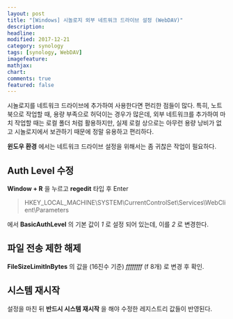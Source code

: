 ```yaml
---
layout: post
title: "[Windows] 시놀로지 외부 네트워크 드라이브 설정 (WebDAV)"
description:
headline:
modified: 2017-12-21
category: synology
tags: [synology, WebDAV]
imagefeature:
mathjax:
chart:
comments: true
featured: false
---
```

시놀로지를 네트워크 드라이브에 추가하여 사용한다면 편리한 점들이 많다.
특히, 노트북으로 작업할 때, 용량 부족으로 허덕이는 경우가 많은데,
외부 네트워크를 추가하여 마치 작업할 때는 로컬 폴더 처럼 활용하지만,
실제 로컬 상으로는 아무런 용량 낭비가 없고 시놀로지에서 보관하기 때문에 정말 유용하고 편리하다.

**윈도우 환경** 에서는 네트워크 드라이브 설정을 위해서는 좀 귀찮은 작업이 필요하다.

## Auth Level 수정
**Window + R** 을 누르고 **regedit** 타입 후 Enter

> HKEY_LOCAL_MACHINE\SYSTEM\CurrentControlSet\Services\WebClient\Parameters

에서 **BasicAuthLevel** 의 기본 값이 *1* 로 설정 되어 있는데, 이를 *2* 로 변경한다.

## 파일 전송 제한 해제
**FileSizeLimitInBytes** 의 값을 (16진수 기준) *ffffffff* (f 8개) 로 변경 후 확인.

## 시스템 재시작
설정을 마친 뒤 **반드시 시스템 재시작** 을 해야 수정한 레지스트리 값들이 반영된다.
